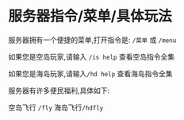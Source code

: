 # 服务器指令/菜单/具体玩法

服务器拥有一个便捷的菜单,打开指令是: `/菜单` 或 `/menu`

如果您是空岛玩家,请输入 `/is help` 查看空岛指令全集

如果您是海岛玩家,请输入`/hd help` 查看海岛指令全集

服务器有许多便民福利,具体如下:

空岛飞行 `/fly`   海岛飞行`/hdfly`

